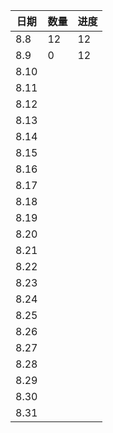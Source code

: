 | 日期 | 数量 | 进度 |
| ---- | ---- | ---- |
| 8.8  | 12   | 12   |
| 8.9  | 0    | 12   |
| 8.10 |      |      |
| 8.11 |      |      |
| 8.12 |      |      |
| 8.13 |      |      |
| 8.14 |      |      |
| 8.15 |      |      |
| 8.16 |      |      |
| 8.17 |      |      |
| 8.18 |      |      |
| 8.19 |      |      |
| 8.20 |      |      |
| 8.21 |      |      |
| 8.22 |      |      |
| 8.23 |      |      |
| 8.24 |      |      |
| 8.25 |      |      |
| 8.26 |      |      |
| 8.27 |      |      |
| 8.28 |      |      |
| 8.29 |      |      |
| 8.30 |      |      |
| 8.31 |      |      |

